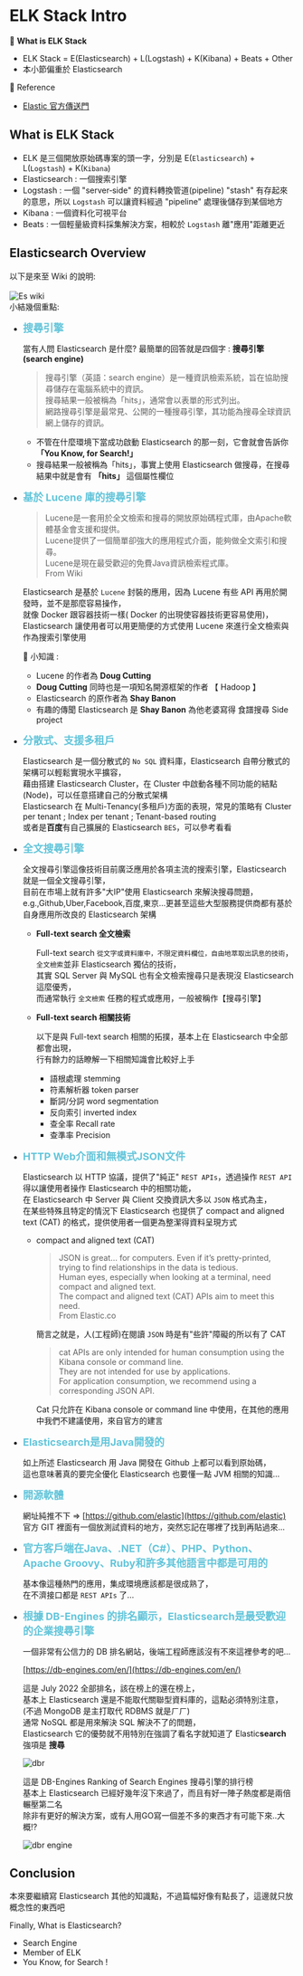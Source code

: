 # ELK Stack Intro

:closed_book: **What is ELK Stack**

* ELK Stack = E(Elasticsearch) + L(Logstash) + K(Kibana) + Beats + Other
* 本小節偏重於 Elasticsearch

:blue_book: Reference

* [Elastic 官方傳送門](https://www.elastic.co/)

## What is ELK Stack

* ELK 是三個開放原始碼專案的頭一字，分別是 E(`Elasticsearch`) + L(`Logstash`) + K(`Kibana`)
* Elasticsearch : 一個搜索引擎
* Logstash : 一個 "server‑side" 的資料轉換管道(pipeline) "stash" 有存起來的意思，所以 `Logstash` 可以讓資料經過 "pipeline" 處理後儲存到某個地方
* Kibana : 一個資料化可視平台
* Beats : 一個輕量級資料採集解決方案，相較於 `Logstash` 離"應用"距離更近

## Elasticsearch Overview

以下是來至 Wiki 的說明:  
&nbsp;  
![Es wiki](../.vuepress/public/chapter2/Intro/eswiki.png)
&nbsp;  
小結幾個重點:

* **<font color="63C5DA" size="4">搜尋引擎</font>**

  當有人問 Elasticsearch 是什麼? 最簡單的回答就是四個字 : **搜尋引擎 (search engine)**

  > 搜尋引擎（英語：search engine）是一種資訊檢索系統，旨在協助搜尋儲存在電腦系統中的資訊。  
  > 搜尋結果一般被稱為「hits」，通常會以表單的形式列出。  
  > 網路搜尋引擎是最常見、公開的一種搜尋引擎，其功能為搜尋全球資訊網上儲存的資訊。  

  * 不管在什麼環境下當成功啟動 Elasticsearch 的那一刻，它會就會告訴你 **「You Know, for Search!」**
  * 搜尋結果一般被稱為「hits」，事實上使用 Elasticsearch 做搜尋，在搜尋結果中就是會有 **「hits」** 這個屬性欄位

* **<font color="#63C5DA" size="4">基於 Lucene 庫的搜尋引擎</font>**

  > Lucene是一套用於全文檢索和搜尋的開放原始碼程式庫，由Apache軟體基金會支援和提供。  
  > Lucene提供了一個簡單卻強大的應用程式介面，能夠做全文索引和搜尋。  
  > Lucene是現在最受歡迎的免費Java資訊檢索程式庫。  
  > From Wiki

  Elasticsearch 是基於 `Lucene` 封裝的應用，因為 Lucene 有些 API 再用於開發時，並不是那麼容易操作，  
  就像 Docker 跟容器技術一樣( Docker 的出現使容器技術更容易使用)，  
  Elasticsearch 讓使用者可以用更簡便的方式使用 Lucene 來進行全文檢索與作為搜索引擎使用  

  :notebook: 小知識 :
  * Lucene 的作者為 **Doug Cutting**
  * **Doug Cutting** 同時也是一項知名開源框架的作者 【 Hadoop 】
  * Elasticsearch 的原作者為 **Shay Banon**
  * 有趣的傳聞 Elasticsearch 是 **Shay Banon** 為他老婆寫得 食譜搜尋 Side project

* **<font color="#63C5DA" size="4">分散式、支援多租戶</font>**
  
  Elasticsearch 是一個分散式的 `No SQL` 資料庫，Elasticsearch 自帶分散式的架構可以輕鬆實現水平擴容，  
  藉由搭建 Elasticsearch Cluster，在 Cluster 中啟動各種不同功能的結點 (Node)，可以任意搭建自己的分散式架構  
  Elasticsearch 在 Multi-Tenancy(多租戶)方面的表現，常見的策略有 Cluster per tenant ; Index per tenant ; Tenant-based routing  
  或者是**百度**有自己擴展的 Elasticsearch `BES`，可以參考看看

* **<font color="#63C5DA" size="4">全文搜尋引擎</font>**
  
  全文搜尋引擎這像技術目前廣泛應用於各項主流的搜索引擎，Elasticsearch 就是一個全文搜尋引擎，  
  目前在市場上就有許多"大IP"使用 Elasticsearch 來解決搜尋問題，  
  e.g.,Github,Uber,Facebook,百度,東京...更甚至這些大型服務提供商都有基於自身應用所改良的 Elasticsearch 架構

  * **Full-text search 全文檢索**

    Full-text search `從文字或資料庫中，不限定資料欄位，自由地萃取出訊息的技術`，`全文檢索`並非 Elasticsearch 獨佔的技術，  
    其實 SQL Server 與 MySQL 也有全文檢索搜尋只是表現沒 Elasticsearch 這麼優秀，  
    而通常執行 `全文檢索` 任務的程式或應用，一般被稱作【搜尋引擎】

  * **Full-text search 相關技術**
  
    以下是與 Full-text search 相關的拓撲，基本上在 Elasticsearch 中全部都會出現，  
    行有餘力的話瞭解一下相關知識會比較好上手
    * 語根處理 stemming
    * 符素解析器 token parser
    * 斷詞/分詞 word segmentation
    * 反向索引 inverted index
    * 查全率 Recall rate
    * 查準率 Precision

* **<font color="#63C5DA" size="4">HTTP Web介面和無模式JSON文件</font>**
  
    Elasticsearch 以 HTTP 協議，提供了"純正" `REST APIs`，透過操作 `REST API` 得以讓使用者操作 Elasticsearch 中的相關功能，  
    在 Elasticsearch 中 Server 與 Client 交換資訊大多以 `JSON` 格式為主，  
    在某些特殊且特定的情況下 Elasticsearch 也提供了 compact and aligned text (CAT) 的格式，提供使用者一個更為整潔得資料呈現方式
  * compact and aligned text (CAT)
    > JSON is great…​ for computers.
    > Even if it’s pretty-printed, trying to find relationships in the data is tedious.  
    > Human eyes, especially when looking at a terminal, need compact and aligned text.  
    > The compact and aligned text (CAT) APIs aim to meet this need.  
    > From Elastic.co  

    簡言之就是，人(工程師)在閱讀 `JSON` 時是有"些許"障礙的所以有了 CAT
    > cat APIs are only intended for human consumption using the Kibana console or command line.  
    > They are not intended for use by applications.  
    > For application consumption, we recommend using a corresponding JSON API.  

    Cat 只允許在 Kibana console or command line 中使用，在其他的應用中我們不建議使用，來自官方的建言

* **<font color="#63C5DA" size="4">Elasticsearch是用Java開發的</font>**

  如上所述 Elasticsearch 用 Java 開發在 Github 上都可以看到原始碼，  
  這也意味著真的要完全優化 Elasticsearch 也要懂一點 JVM 相關的知識...

* **<font color="#63C5DA" size="4">開源軟體</font>**
  
  網址純推不下 => [https://github.com/elastic](https://github.com/elastic)  
  官方 GIT 裡面有一個放測試資料的地方，突然忘記在哪裡了找到再貼過來...

* **<font color="#63C5DA" size="4">官方客戶端在Java、.NET（C#）、PHP、Python、Apache Groovy、Ruby和許多其他語言中都是可用的</font>**

  基本像這種熱門的應用，集成環境應該都是很成熟了，  
  在不濟接口都是 `REST APIs` 了...

* **<font color="#63C5DA" size="4">根據 DB-Engines 的排名顯示，Elasticsearch是最受歡迎的企業搜尋引擎</font>**

  一個非常有公信力的 DB 排名網站，後端工程師應該沒有不來這裡參考的吧...  

  [https://db-engines.com/en/](https://db-engines.com/en/)

   這是 July 2022 全部排名，該在榜上的還在榜上，  
   基本上 Elasticsearch 還是不能取代關聯型資料庫的，這點必須特別注意，  
   (不過 MongoDB 是主打取代 RDBMS 就是ㄏㄏ)  
   通常 NoSQL 都是用來解決 SQL 解決不了的問題，  
   Elasticsearch 它的優勢就不用特別在強調了看名字就知道了 Elastic**search** 強項是 **搜尋**

  ![dbr](../.vuepress/public/chapter2/Intro/dbrank.png)  

  這是 DB-Engines Ranking of Search Engines 搜尋引擎的排行榜  
  基本上 Elasticsearch 已經好幾年沒下來過了，而且有好一陣子熱度都是兩倍輾壓第二名  
  除非有更好的解決方案，或有人用GO寫一個差不多的東西才有可能下來..大概!?  

  ![dbr engine](../.vuepress/public/chapter2/Intro/dbranksearch.png)

## Conclusion
  
本來要繼續寫 Elasticsearch 其他的知識點，不過篇幅好像有點長了，這邊就只放概念性的東西吧

Finally, What is Elasticsearch?

* Search Engine
* Member of ELK
* You Know, for Search !
